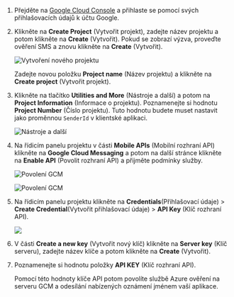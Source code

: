 
1. Přejděte na [Google Cloud Console](https://console.developers.google.com/project) a přihlaste se pomocí svých přihlašovacích údajů k účtu Google. 
2. Klikněte na **Create Project** (Vytvořit projekt), zadejte název projektu a potom klikněte na **Create** (Vytvořit). Pokud se zobrazí výzva, proveďte ověření SMS a znovu klikněte na **Create** (Vytvořit).
   
    ![Vytvoření nového projektu](./media/mobile-services-enable-google-cloud-messaging/mobile-services-google-new-project.png)   
   
     Zadejte novou položku **Project name** (Název projektu) a klikněte na **Create project** (Vytvořit projekt).
3. Klikněte na tlačítko **Utilities and More** (Nástroje a další) a potom na **Project Information** (Informace o projektu). Poznamenejte si hodnotu **Project Number** (Číslo projektu). Tuto hodnotu budete muset nastavit jako proměnnou `SenderId` v klientské aplikaci.
   
    ![Nástroje a další](./media/mobile-services-enable-google-cloud-messaging/notification-hubs-utilities-and-more.png)
4. Na řídicím panelu projektu v části **Mobile APIs** (Mobilní rozhraní API) klikněte na **Google Cloud Messaging** a potom na další stránce klikněte na **Enable API** (Povolit rozhraní API) a přijměte podmínky služby. 
   
    ![Povolení GCM](./media/mobile-services-enable-google-cloud-messaging/enable-GCM.png)
   
    ![Povolení GCM](./media/mobile-services-enable-google-cloud-messaging/enable-gcm-2.png) 
5. Na řídicím panelu projektu klikněte na **Credentials**(Přihlašovací údaje)  > **Create Credential**(Vytvořit přihlašovací údaje)  > **API Key** (Klíč rozhraní API). 
   
    ![](./media/mobile-services-enable-google-cloud-messaging/mobile-services-google-create-server-key.png)
6. V části **Create a new key** (Vytvořit nový klíč) klikněte na **Server key** (Klíč serveru), zadejte název klíče a potom klikněte na **Create** (Vytvořit).
7. Poznamenejte si hodnotu položky **API KEY** (Klíč rozhraní API).
   
    Pomocí této hodnoty klíče API potom povolíte službě Azure ověření na serveru GCM a odesílání nabízených oznámení jménem vaší aplikace.

